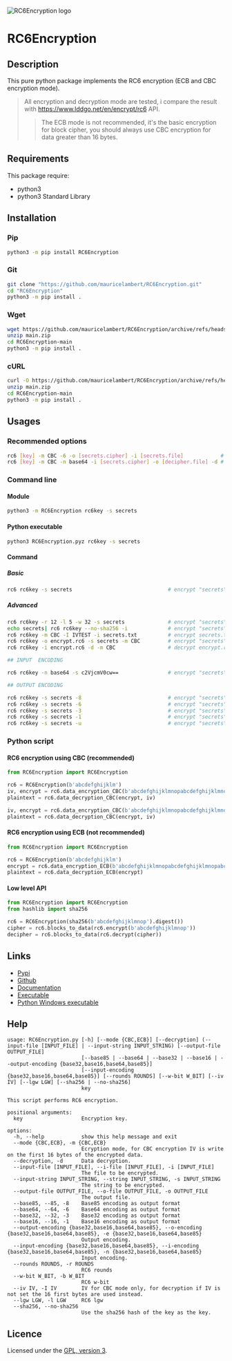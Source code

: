 ![RC6Encryption logo](https://mauricelambert.github.io/info/python/security/rc6_small_background.png "RC6Encryption logo")

# RC6Encryption

## Description

This pure python package implements the RC6 encryption (ECB and CBC encryption mode).

> All encryption and decryption mode are tested, i compare the result with https://www.lddgo.net/en/encrypt/rc6 API.
>> The ECB mode is not recommended, it's the basic encryption for block cipher, you should always use CBC encryption for data greater than 16 bytes.

## Requirements

This package require:

 - python3
 - python3 Standard Library

## Installation

### Pip

```bash
python3 -m pip install RC6Encryption
```

### Git

```bash
git clone "https://github.com/mauricelambert/RC6Encryption.git"
cd "RC6Encryption"
python3 -m pip install .
```

### Wget

```bash
wget https://github.com/mauricelambert/RC6Encryption/archive/refs/heads/main.zip
unzip main.zip
cd RC6Encryption-main
python3 -m pip install .
```

### cURL

```bash
curl -O https://github.com/mauricelambert/RC6Encryption/archive/refs/heads/main.zip
unzip main.zip
cd RC6Encryption-main
python3 -m pip install .
```

## Usages

### Recommended options

```bash
rc6 [key] -m CBC -6 -o [secrets.cipher] -i [secrets.file]            # encryption
rc6 [key] -m CBC -n base64 -i [secrets.cipher] -o [decipher.file] -d # decryption
```

### Command line

#### Module

```bash
python3 -m RC6Encryption rc6key -s secrets
```

#### Python executable

```bash
python3 RC6Encryption.pyz rc6key -s secrets
```

#### Command

##### Basic

```bash
rc6 rc6key -s secrets                               # encrypt "secrets" with rc6key sha256 as key
```

##### Advanced

```bash
rc6 rc6key -r 12 -l 5 -w 32 -s secrets              # encrypt "secrets" with rc6key sha256 as key (rounds=12, wbit=32, lgw=5) in ECB mode
echo secrets| rc6 rc6key --no-sha256 -i             # encrypt "secrets\n" with key and PKCS 5/7 padding in ECB mode
rc6 rc6key -m CBC -I IVTEST -i secrets.txt          # encrypt secrets.txt file content with rc6key sha256 as key and CBC mode and IVTEST as IV
rc6 rc6key -o encrypt.rc6 -s secrets -m CBC         # encrypt "secrets" with rc6key sha256 as key, IVTEST as IV and redirect the output to the encrypt.rc6 file using CBC encryption mode and random IV
rc6 rc6key -i encrypt.rc6 -d -m CBC                 # decrypt encrypt.rc6 with rc6key sha256 as key using CBC encryption mode

## INPUT  ENCODING

rc6 rc6key -n base64 -s c2VjcmV0cw==                # encrypt "secrets" with rc6key sha256 as key ("c2VjcmV0cw==" = base64("secrets"))

## OUTPUT ENCODING

rc6 rc6key -s secrets -8                            # encrypt "secrets" with rc6key sha256 as key, base85-encoded output
rc6 rc6key -s secrets -6                            # encrypt "secrets" with rc6key sha256 as key, base64-encoded output
rc6 rc6key -s secrets -3                            # encrypt "secrets" with rc6key sha256 as key, base30-encoded output
rc6 rc6key -s secrets -1                            # encrypt "secrets" with rc6key sha256 as key, base16-encoded output
rc6 rc6key -s secrets -u                            # encrypt "secrets" with rc6key sha256 as key, uu-encoded output
```

### Python script

#### RC6 encryption using CBC (recommended)

```python
from RC6Encryption import RC6Encryption

rc6 = RC6Encryption(b'abcdefghijklm')
iv, encrypt = rc6.data_encryption_CBC(b'abcdefghijklmnopabcdefghijklmnopabcdefghijklm')             # Random IV
plaintext = rc6.data_decryption_CBC(encrypt, iv)

iv, encrypt = rc6.data_encryption_CBC(b'abcdefghijklmnopabcdefghijklmnopabcdefghijklm', b'IVTEST')  # Generate your IV, be careful, an IV with size less than 16 bytes is not recommended
plaintext = rc6.data_decryption_CBC(encrypt, iv)
```

#### RC6 encryption using ECB (not recommended)

```python
from RC6Encryption import RC6Encryption

rc6 = RC6Encryption(b'abcdefghijklm')
encrypt = rc6.data_encryption_ECB(b'abcdefghijklmnopabcdefghijklmnopabcdefghijklm')
plaintext = rc6.data_decryption_ECB(encrypt)
```

#### Low level API

```python
from RC6Encryption import RC6Encryption
from hashlib import sha256

rc6 = RC6Encryption(sha256(b'abcdefghijklmnop').digest())
cipher = rc6.blocks_to_data(rc6.encrypt(b'abcdefghijklmnop'))
decipher = rc6.blocks_to_data(rc6.decrypt(cipher))
```

## Links

 - [Pypi](https://pypi.org/project/RC6Encryption/)
 - [Github](https://github.com/mauricelambert/RC6Encryption/)
 - [Documentation](https://mauricelambert.github.io/info/python/security/RC6Encryption.html)
 - [Executable](https://mauricelambert.github.io/info/python/security/RC6Encryption.pyz)
 - [Python Windows executable](https://mauricelambert.github.io/info/python/security/RC6Encryption.exe)

## Help

```text
usage: RC6Encryption.py [-h] [--mode {CBC,ECB}] [--decryption] (--input-file [INPUT_FILE] | --input-string INPUT_STRING) [--output-file OUTPUT_FILE]
                        [--base85 | --base64 | --base32 | --base16 | --output-encoding {base32,base16,base64,base85}]
                        [--input-encoding {base32,base16,base64,base85}] [--rounds ROUNDS] [--w-bit W_BIT] [--iv IV] [--lgw LGW] [--sha256 | --no-sha256]
                        key

This script performs RC6 encryption.

positional arguments:
  key                   Encryption key.

options:
  -h, --help            show this help message and exit
  --mode {CBC,ECB}, -m {CBC,ECB}
                        Ecryption mode, for CBC encryption IV is write on the first 16 bytes of the encrypted data.
  --decryption, -d      Data decryption.
  --input-file [INPUT_FILE], --i-file [INPUT_FILE], -i [INPUT_FILE]
                        The file to be encrypted.
  --input-string INPUT_STRING, --string INPUT_STRING, -s INPUT_STRING
                        The string to be encrypted.
  --output-file OUTPUT_FILE, --o-file OUTPUT_FILE, -o OUTPUT_FILE
                        The output file.
  --base85, --85, -8    Base85 encoding as output format
  --base64, --64, -6    Base64 encoding as output format
  --base32, --32, -3    Base32 encoding as output format
  --base16, --16, -1    Base16 encoding as output format
  --output-encoding {base32,base16,base64,base85}, --o-encoding {base32,base16,base64,base85}, -e {base32,base16,base64,base85}
                        Output encoding.
  --input-encoding {base32,base16,base64,base85}, --i-encoding {base32,base16,base64,base85}, -n {base32,base16,base64,base85}
                        Input encoding.
  --rounds ROUNDS, -r ROUNDS
                        RC6 rounds
  --w-bit W_BIT, -b W_BIT
                        RC6 w-bit
  --iv IV, -I IV        IV for CBC mode only, for decryption if IV is not set the 16 first bytes are used instead.
  --lgw LGW, -l LGW     RC6 lgw
  --sha256, --no-sha256
                        Use the sha256 hash of the key as the key.
```

## Licence

Licensed under the [GPL, version 3](https://www.gnu.org/licenses/).

